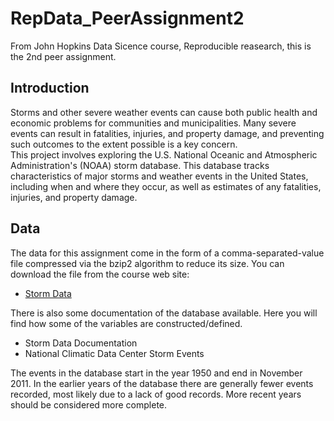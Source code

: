 # RepData_PeerAssignment2
From John Hopkins Data Sicence course, Reproducible reasearch, this is the 2nd peer assignment.

## Introduction
Storms and other severe weather events can cause both public health and economic 
problems for communities and municipalities.
Many severe events can result in fatalities, injuries, and property damage, and preventing such outcomes to the extent possible is a key concern. <br>
This project involves exploring the U.S. National Oceanic and Atmospheric Administration's (NOAA) storm database. 
This database tracks characteristics of major storms and weather events in the United States, including when and where they occur, as well as estimates of any fatalities, injuries, and property damage.

## Data
The data for this assignment come in the form of a comma-separated-value file compressed via the bzip2 algorithm to reduce its size.
You can download the file from the course web site:
- <a href = "https://d396qusza40orc.cloudfront.net/repdata%2Fdata%2FStormData.csv.bz2">Storm Data</a>

There is also some documentation of the database available. 
Here you will find how some of the variables are constructed/defined.
- <a herf = "https://d396qusza40orc.cloudfront.net/repdata%2Fpeer2_doc%2Fpd01016005curr.pdf"> Storm Data Documentation </a>
- National Climatic Data Center Storm Events

The events in the database start in the year 1950 and end in November 2011. In the earlier years of the database there are generally fewer events recorded, most likely due to a lack of good records. More recent years should be considered more complete.


